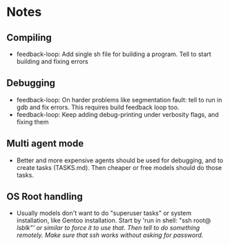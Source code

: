 

# Notes

## Compiling
- feedback-loop: Add single sh file for building a program. Tell to start building and fixing errors

## Debugging
- feedback-loop: On harder problems like segmentation fault: tell to run in gdb and fix errors. This requires build feedback loop too.
- feedback-loop: Keep adding debug-printing under verbosity flags, and fixing them

## Multi agent mode
- Better and more expensive agents should be used for debugging, and to create tasks (TASKS.md). Then cheaper or free models should do those tasks.

## OS Root handling
- Usually models don't want to do "superuser tasks" or system installation, like Gentoo installation. Start by 'run in shell: "ssh root@<address> lsblk"' or similar to force it to use that. Then tell to do something remotely. Make sure that ssh works without asking for password.

